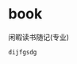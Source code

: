 <!--
 * @Author: your name
 * @Date: 2021-02-18 23:57:30
 * @LastEditTime: 2021-02-18 23:57:39
 * @LastEditors: Please set LastEditors
 * @Description: In User Settings Edit
 * @FilePath: /book/README的副本.md
-->
# book
闲暇读书随记(专业)


```
dijfgsdg
```
